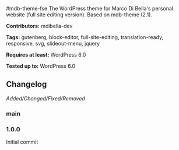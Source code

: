 #mdb-theme-fse
The WordPress theme for Marco Di Bella's personal website (full site editing version). Based on mdb-theme (2.1).

__Contributors:__ mdibella-dev

__Tags:__ gutenberg, block-editor, full-site-editing, translation-ready, responsive, svg, slideout-menu, jquery

__Requires at least:__ WordPress 6.0  

__Tested up to:__ WordPress 6.0  

## Changelog
*Added/Changed/Fixed/Removed*

### main


### 1.0.0
Initial commit
